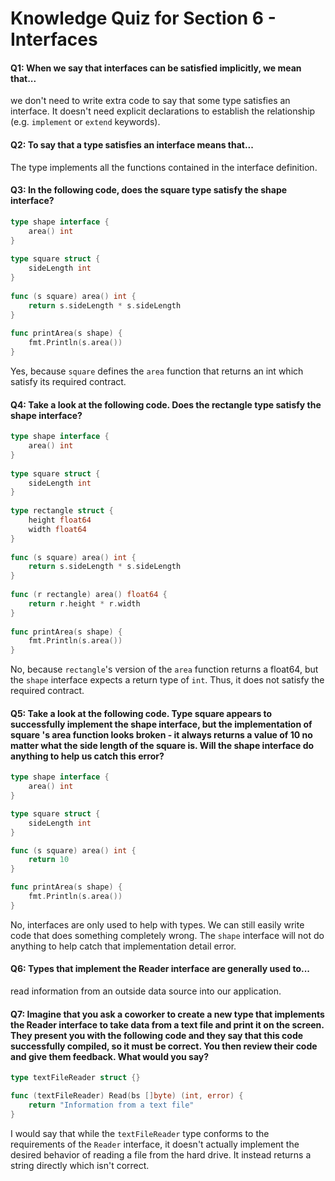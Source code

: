 # Knowledge Quiz for Section 6 - Interfaces

#### Q1: When we say that interfaces can be satisfied implicitly, we mean that...
we don't need to write extra code to say that some type satisfies an interface. It doesn't need explicit declarations to establish the relationship (e.g. `implement` or `extend` keywords).

#### Q2: To say that a type satisfies an interface means that...
The type implements all the functions contained in the interface definition.

#### Q3: In the following code, does the square type satisfy the shape interface?
```go
type shape interface {
    area() int
}
 
type square struct {
    sideLength int
}
 
func (s square) area() int {
    return s.sideLength * s.sideLength
}
 
func printArea(s shape) {
    fmt.Println(s.area())
}
```
Yes, because `square` defines the `area` function that returns an int which satisfy its required contract.

#### Q4: Take a look at the following code. Does the rectangle type satisfy the shape interface?
```go
type shape interface {
    area() int
}
 
type square struct {
    sideLength int
}
 
type rectangle struct {
    height float64
    width float64
}
 
func (s square) area() int {
    return s.sideLength * s.sideLength
}
 
func (r rectangle) area() float64 {
    return r.height * r.width
}
 
func printArea(s shape) {
    fmt.Println(s.area())
}
```
No, because `rectangle`'s version of the `area` function returns a float64, but the `shape` interface expects a return type of `int`. Thus, it does not satisfy the required contract.

#### Q5: Take a look at the following code. Type square appears to successfully implement the shape interface, but the implementation of square 's area function looks broken - it always returns a value of 10 no matter what the side length of the square is. Will the shape interface do anything to help us catch this error?
```go
type shape interface {
    area() int
}

type square struct {
    sideLength int
}

func (s square) area() int {
    return 10
}

func printArea(s shape) {
    fmt.Println(s.area())
}
```
No, interfaces are only used to help with types. We can still easily write code that does something completely wrong. The `shape` interface will not do anything to help catch that implementation detail error.

#### Q6: Types that implement the Reader interface are generally used to...
read information from an outside data source into our application.

#### Q7: Imagine that you ask a coworker to create a new type that implements the Reader interface to take data from a text file and print it on the screen. They present you with the following code and they say that this code successfully compiled, so it must be correct. You then review their code and give them feedback. What would you say?
```go
type textFileReader struct {}

func (textFileReader) Read(bs []byte) (int, error) {
    return "Information from a text file"
}
```
I would say that while the `textFileReader` type conforms to the requirements of the `Reader` interface, it doesn't actually implement the desired behavior of reading a file from the hard drive. It instead returns a string directly which isn't correct.
